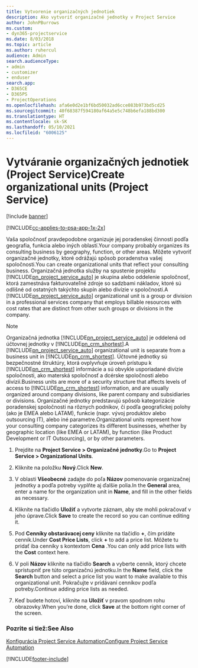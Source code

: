 ```yaml
---
title: Vytvorenie organizačných jednotiek
description: Ako vytvoriť organizačné jednotky v Project Service
author: JohnPBurrows
ms.custom:
- dyn365-projectservice
ms.date: 8/03/2018
ms.topic: article
ms.author: ruhercul
audience: Admin
search.audienceType:
- admin
- customizer
- enduser
search.app:
- D365CE
- D365PS
- ProjectOperations
ms.openlocfilehash: afa6e0d2e1bf6bd50032ad6cce083b973bd5cd25
ms.sourcegitcommit: 40f68387f594180af64a5e5c748b6efa188bd300
ms.translationtype: HT
ms.contentlocale: sk-SK
ms.lasthandoff: 05/10/2021
ms.locfileid: "6006125"
---
```

# <a name="create-organizational-units-project-service"></a><span data-ttu-id="caf69-103">Vytváranie organizačných jednotiek (Project Service)</span><span class="sxs-lookup"><span data-stu-id="caf69-103">Create organizational units (Project Service)</span></span>

[!include [banner](../includes/psa-now-project-operations.md)]

[!INCLUDE[cc-applies-to-psa-app-1x-2x](../includes/cc-applies-to-psa-app-1x-2x.md)]

<span data-ttu-id="caf69-104">Vaša spoločnosť pravdepodobne organizuje jej poradenskej činnosti podľa geografia, funkcia alebo iných oblastí.</span><span class="sxs-lookup"><span data-stu-id="caf69-104">Your company probably organizes its consulting business by geography, function, or other areas.</span></span> <span data-ttu-id="caf69-105">Môžete vytvoriť organizačné jednotky, ktoré odrážajú spôsob poradenstva vašej spoločnosti.</span><span class="sxs-lookup"><span data-stu-id="caf69-105">You can create organizational units that reflect your consulting business.</span></span> <span data-ttu-id="caf69-106">Organizačná jednotka služby na spustenie projektu [!INCLUDE[pn_project_service_auto](../includes/pn-project-service-auto.md)] je skupina alebo oddelenie spoločnosť, ktorá zamestnáva fakturovateľné zdroje so sadzbami nákladov, ktoré sú odlišné od ostatných takýchto skupín alebo divízie v spoločnosti.</span><span class="sxs-lookup"><span data-stu-id="caf69-106">A [!INCLUDE[pn_project_service_auto](../includes/pn-project-service-auto.md)] organizational unit is a group or division in a professional services company that employs billable resources with cost rates that are distinct from other such groups or divisions in the company.</span></span>  
  
> [!NOTE]
>  <span data-ttu-id="caf69-107">Organizačná jednotka [!INCLUDE[pn_project_service_auto](../includes/pn-project-service-auto.md)] je oddelená od účtovnej jednotky v [!INCLUDE[pn_crm_shortest](../includes/pn-crm-shortest.md)].</span><span class="sxs-lookup"><span data-stu-id="caf69-107">A [!INCLUDE[pn_project_service_auto](../includes/pn-project-service-auto.md)] organizational unit is separate from a business unit in [!INCLUDE[pn_crm_shortest](../includes/pn-crm-shortest.md)].</span></span> <span data-ttu-id="caf69-108">Účtovné jednotky sú bezpečnostné štruktúry, ktorá ovplyvňuje úroveň prístupu k [!INCLUDE[pn_crm_shortest](../includes/pn-crm-shortest.md)] informácie a sú obvykle usporiadané divízie spoločnosti, ako materská spoločnosť a dcérske spoločnosti alebo divízií.</span><span class="sxs-lookup"><span data-stu-id="caf69-108">Business units are more of a security structure that affects levels of access to [!INCLUDE[pn_crm_shortest](../includes/pn-crm-shortest.md)] information, and are usually organized around company divisions, like parent company and subsidiaries or divisions.</span></span> <span data-ttu-id="caf69-109">Organizačné jednotky predstavujú spôsob kategorizácie poradenskej spoločnosti na rôznych podnikov, či podľa geografickej polohy (ako je EMEA alebo LATAM), funkcie (napr. vývoj produktov alebo outsourcing IT), alebo iné parametre.</span><span class="sxs-lookup"><span data-stu-id="caf69-109">Organizational units represent how your consulting company categorizes its different businesses, whether by geographic location (like EMEA or LATAM), by function (like Product Development or IT Outsourcing), or by other parameters.</span></span>  
  
1.  <span data-ttu-id="caf69-110">Prejdite na **Project Service > Organizačné jednotky**.</span><span class="sxs-lookup"><span data-stu-id="caf69-110">Go to **Project Service > Organizational Units**.</span></span>  
  
2.  <span data-ttu-id="caf69-111">Kliknite na položku **Nový**.</span><span class="sxs-lookup"><span data-stu-id="caf69-111">Click **New**.</span></span>  
  
3.  <span data-ttu-id="caf69-112">V oblasti **Všeobecné** zadajte do poľa **Názov** pomenovanie organizačnej jednotky a podľa potreby vyplňte aj ďalšie polia.</span><span class="sxs-lookup"><span data-stu-id="caf69-112">In the **General** area, enter a name for the organization unit in **Name**, and fill in the other fields as necessary.</span></span>  
  
4.  <span data-ttu-id="caf69-113">Kliknite na tlačidlo **Uložiť** a vytvorte záznam, aby ste mohli pokračovať v jeho úprave.</span><span class="sxs-lookup"><span data-stu-id="caf69-113">Click **Save** to create the record so you can continue editing it.</span></span>  
  
5.  <span data-ttu-id="caf69-114">Pod **Cenníky obstarávacej ceny** kliknite na tlačidlo **+**, čím pridáte cenník.</span><span class="sxs-lookup"><span data-stu-id="caf69-114">Under **Cost Price Lists**, click **+** to add a price list.</span></span> <span data-ttu-id="caf69-115">Môžete tu pridať iba cenníky s kontextom **Cena** .</span><span class="sxs-lookup"><span data-stu-id="caf69-115">You can only add price lists with the **Cost** context here.</span></span>  
  
6.  <span data-ttu-id="caf69-116">V poli **Názov** kliknite na tlačidlo **Search** a vyberte cenník, ktorý chcete sprístupniť pre túto organizačnú jednotku.</span><span class="sxs-lookup"><span data-stu-id="caf69-116">In the **Name** field, click the **Search** button and select a price list you want to make available to this organizational unit.</span></span> <span data-ttu-id="caf69-117">Pokračujte v pridávaní cenníkov podľa potreby.</span><span class="sxs-lookup"><span data-stu-id="caf69-117">Continue adding price lists as needed.</span></span>  
  
7.  <span data-ttu-id="caf69-118">Keď budete hotoví, kliknite na **Uložiť** v pravom spodnom rohu obrazovky.</span><span class="sxs-lookup"><span data-stu-id="caf69-118">When you’re done, click **Save** at the bottom right corner of the screen.</span></span>  
  
### <a name="see-also"></a><span data-ttu-id="caf69-119">Pozrite si tiež:</span><span class="sxs-lookup"><span data-stu-id="caf69-119">See Also</span></span>  
 [<span data-ttu-id="caf69-120">Konfigurácia Project Service Automation</span><span class="sxs-lookup"><span data-stu-id="caf69-120">Configure Project Service Automation</span></span>](../psa/configure.md)


[!INCLUDE[footer-include](../includes/footer-banner.md)]